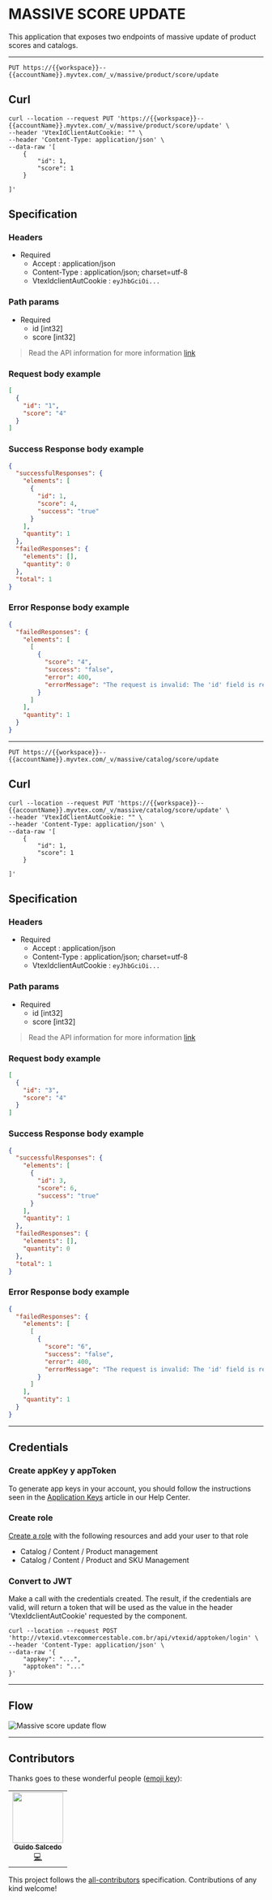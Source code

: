 # MASSIVE SCORE UPDATE

This application that exposes two endpoints of massive update of product scores and catalogs.

---

```shell
PUT https://{{workspace}}--{{accountName}}.myvtex.com/_v/massive/product/score/update
```

## Curl

```shell
curl --location --request PUT 'https://{{workspace}}--{{accountName}}.myvtex.com/_v/massive/product/score/update' \
--header 'VtexIdClientAutCookie: "" \
--header 'Content-Type: application/json' \
--data-raw '[
    {
        "id": 1,
        "score": 1
    }

]'
```

## Specification

### Headers

- Required
  - Accept : application/json
  - Content-Type : application/json; charset=utf-8
  - VtexIdclientAutCookie : `eyJhbGciOi...`

### Path params

- Required
  - id [int32]
  - score [int32]

> Read the API information for more information [link](https://developers.vtex.com/vtex-rest-api/reference/catalog-api-product#catalog-api-put-product)

### Request body example

```json
[
  {
    "id": "1",
    "score": "4"
  }
]
```

### Success Response body example

```json
{
  "successfulResponses": {
    "elements": [
      {
        "id": 1,
        "score": 4,
        "success": "true"
      }
    ],
    "quantity": 1
  },
  "failedResponses": {
    "elements": [],
    "quantity": 0
  },
  "total": 1
}
```

### Error Response body example

```json
{
  "failedResponses": {
    "elements": [
      [
        {
          "score": "4",
          "success": "false",
          "error": 400,
          "errorMessage": "The request is invalid: The 'id' field is required."
        }
      ]
    ],
    "quantity": 1
  }
}
```

---

```shell
PUT https://{{workspace}}--{{accountName}}.myvtex.com/_v/massive/catalog/score/update
```

## Curl

```shell
curl --location --request PUT 'https://{{workspace}}--{{accountName}}.myvtex.com/_v/massive/catalog/score/update' \
--header 'VtexIdClientAutCookie: "" \
--header 'Content-Type: application/json' \
--data-raw '[
    {
        "id": 1,
        "score": 1
    }

]'
```

## Specification

### Headers

- Required
  - Accept : application/json
  - Content-Type : application/json; charset=utf-8
  - VtexIdclientAutCookie : `eyJhbGciOi...`

### Path params

- Required
  - id [int32]
  - score [int32]

> Read the API information for more information [link](https://developers.vtex.com/vtex-rest-api/reference/catalog-api-category#catalog-api-put-category)

### Request body example

```json
[
  {
    "id": "3",
    "score": "4"
  }
]
```

### Success Response body example

```json
{
  "successfulResponses": {
    "elements": [
      {
        "id": 3,
        "score": 6,
        "success": "true"
      }
    ],
    "quantity": 1
  },
  "failedResponses": {
    "elements": [],
    "quantity": 0
  },
  "total": 1
}
```

### Error Response body example

```json
{
  "failedResponses": {
    "elements": [
      [
        {
          "score": "6",
          "success": "false",
          "error": 400,
          "errorMessage": "The request is invalid: The 'id' field is required."
        }
      ]
    ],
    "quantity": 1
  }
}
```

---

## Credentials

### Create appKey y appToken

To generate app keys in your account, you should follow the instructions seen in the [Application Keys](https://help.vtex.com/en/tutorial/application-keys--2iffYzlvvz4BDMr6WGUtet) article in our Help Center.

### Create role

[Create a role](https://help.vtex.com/en/tutorial/perfiles-de-acceso--7HKK5Uau2H6wxE1rH5oRbc) with the following resources and add your user to that role

- Catalog / Content / Product management
- Catalog / Content / Product and SKU Management

### Convert to JWT

Make a call with the credentials created. The result, if the credentials are valid, will return a token that will be used as the value in the header 'VtexIdclientAutCookie' requested by the component.

```shell
curl --location --request POST 'http://vtexid.vtexcommercestable.com.br/api/vtexid/apptoken/login' \
--header 'Content-Type: application/json' \
--data-raw '{
    "appkey": "...",
    "apptoken": "..."
}'
```

---

## Flow

![Massive score update flow](https://user-images.githubusercontent.com/33711188/132861772-a09ddf58-c326-4d43-bd57-0f4c5157e681.png)

---

## Contributors

Thanks goes to these wonderful people ([emoji key](https://allcontributors.org/docs/en/emoji-key)):

<!-- ALL-CONTRIBUTORS-LIST:START - Do not remove or modify this section -->
<!-- prettier-ignore-start -->
<!-- markdownlint-disable -->
<table>
  <tr>
    <td align="center"><a href="https://github.com/GuidoSdo"><img src="https://avatars.githubusercontent.com/u/33711188?v=4" width="100px;" alt=""/><br /><sub><b>Guido Salcedo</b></sub></a><br /><a href="https://github.com/vtex-apps/massive-stock-update" title="Code">💻</a></td>
  </tr>
</table>

<!-- markdownlint-enable -->
<!-- prettier-ignore-end -->

<!-- ALL-CONTRIBUTORS-LIST:END -->

This project follows the [all-contributors](https://github.com/all-contributors/all-contributors) specification. Contributions of any kind welcome!
